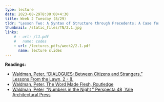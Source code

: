 ```yaml
---
type: lecture
date: 2023-08-29T8:00:00+4:30
title: Week 2 Tuesday (8/29)
tldr: "Lesson Two: A Syntax of Structure through Precedents; A Case for the Primacy of Gravity"
thumbnail: /static_files/TN/2.1.jpg
links: 
    # - url: /l1.pdf
    #   name: codes
    - url: /lectures_pdfs/week2/2.1.pdf
      name: lecture slides
---
```

**Readings:**
- [Waldman, Peter, “DIALOGUES: Between Citizens and Strangers,” Lessons From the Lawn, 2 - 8.](/LOTL_Test/readings_pdfs/week2/TH/r1.pdf)
- [Waldman, Peter, The Word Made Flesh, Routledge](/LOTL_Test/readings_pdfs/week2/TH/r2.pdf)
- [Waldman, Peter, “Numbers in the Night,” Perspecta 48, Yale Architectural Press](/LOTL_Test/readings_pdfs/week2/TH/r3.pdf)


